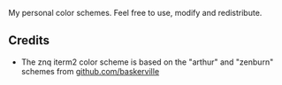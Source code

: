 My personal color schemes. Feel free to use, modify and redistribute.

Credits
--
* The znq iterm2 color scheme is based on the "arthur" and "zenburn" schemes from [github.com/baskerville](https://github.com/baskerville/iTerm-2-Color-Themes)


